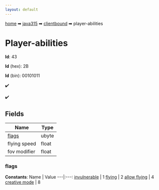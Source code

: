 ```yaml
---
layout: default
---
```


[home](/) ➡ [java315](/protocol/java315) ➡ [clientbound](/protocol/java315/clientbound) ➡ player-abilities

# Player-abilities

**Id**: 43

**Id** (hex): 2B

**Id** (bin): 00101011

✔️

✔️

## Fields

Name | Type
---|---
[flags](#flags) | ubyte
flying speed | float
fov modifier | float

### flags

**Constants**:
Name | Value
---|:---:
[invulnerable](flags_invulnerable) | 1
[flying](flags_flying) | 2
[allow flying](flags_allow-flying) | 4
[creative mode](flags_creative-mode) | 8

